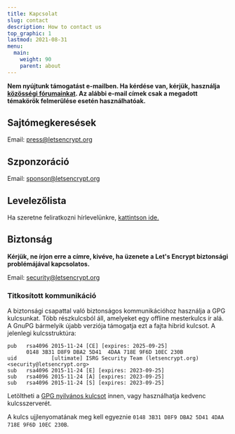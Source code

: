 ```yaml
---
title: Kapcsolat
slug: contact
description: How to contact us
top_graphic: 1
lastmod: 2021-08-31
menu:
  main:
    weight: 90
    parent: about
---
```


**Nem nyújtunk támogatást e-mailben. Ha kérdése van, kérjük, használja [közösségi fórumainkat](https://community.letsencrypt.org). Az alábbi e-mail címek csak a megadott témakörök felmerülése esetén használhatóak.**

## Sajtómegkeresések

Email: [press@letsencrypt.org](mailto:press@letsencrypt.org)

## Szponzoráció

Email: [sponsor@letsencrypt.org](mailto:sponsor@letsencrypt.org)

## Levelezőlista

Ha szeretne feliratkozni hírlevelünkre, [kattintson ide.](https://outreach.abetterinternet.org/emailPreference/e/epc/1011011/YNQ8y1PjGzzyTtRkhCIs0tvAUtc0WRz56GY_3MMv4tE/681)

## Biztonság

**Kérjük, ne írjon erre a címre, kivéve, ha üzenete a Let's Encrypt biztonsági problémájával kapcsolatos.**

Email: [security@letsencrypt.org](mailto:security@letsencrypt.org)

### Titkosított kommunikáció

A biztonsági csapattal való biztonságos kommunikációhoz használja a GPG kulcsunkat. Több részkulcsból áll, amelyeket egy offline mesterkulcs ír alá. A GnuPG bármelyik újabb verziója támogatja ezt a fajta hibrid kulcsot. A jelenlegi kulcsstruktúra:

```
pub   rsa4096 2015-11-24 [CE] [expires: 2025-09-25]
      0148 3B31 D8F9 DBA2 5D41  4DAA 718E 9F6D 10EC 230B
uid           [ultimate] ISRG Security Team (letsencrypt.org) <security@letsencrypt.org>
sub   rsa4096 2015-11-24 [E] [expires: 2023-09-25]
sub   rsa4096 2015-11-24 [A] [expires: 2023-09-25]
sub   rsa4096 2015-11-24 [S] [expires: 2023-09-25]
```

Letöltheti a [GPG nyilvános kulcsot](/security_letsencrypt.org-publickey.asc) innen, vagy használhatja kedvenc kulcsszerverét.

A kulcs ujjlenyomatának meg kell egyeznie `0148 3B31 D8F9 DBA2 5D41 4DAA 718E 9F6D 10EC 230B`.
